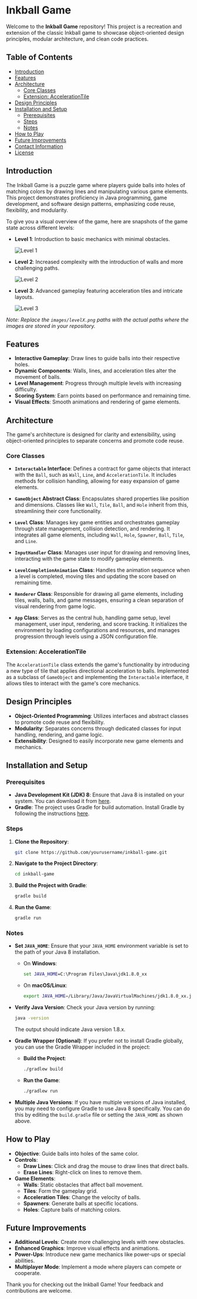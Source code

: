 # Inkball Game

Welcome to the **Inkball Game** repository! This project is a recreation and extension of the classic Inkball game to showcase object-oriented design principles, modular architecture, and clean code practices.

## Table of Contents

- [Introduction](#introduction)
- [Features](#features)
- [Architecture](#architecture)
  - [Core Classes](#core-classes)
  - [Extension: AccelerationTile](#extension-accelerationtile)
- [Design Principles](#design-principles)
- [Installation and Setup](#installation-and-setup)
  - [Prerequisites](#prerequisites)
  - [Steps](#steps)
  - [Notes](#notes)
- [How to Play](#how-to-play)
- [Future Improvements](#future-improvements)
- [Contact Information](#contact-information)
- [License](#license)

## Introduction

The Inkball Game is a puzzle game where players guide balls into holes of matching colors by drawing lines and manipulating various game elements. This project demonstrates proficiency in Java programming, game development, and software design patterns, emphasizing code reuse, flexibility, and modularity.

To give you a visual overview of the game, here are snapshots of the game state across different levels:

- **Level 1**: Introduction to basic mechanics with minimal obstacles.
  
  ![Level 1](images/level1.png)

- **Level 2**: Increased complexity with the introduction of walls and more challenging paths.
  
  ![Level 2](images/level2.png)

- **Level 3**: Advanced gameplay featuring acceleration tiles and intricate layouts.
  
  ![Level 3](images/level3.png)

*Note: Replace the `images/levelX.png` paths with the actual paths where the images are stored in your repository.*

## Features

- **Interactive Gameplay**: Draw lines to guide balls into their respective holes.
- **Dynamic Components**: Walls, lines, and acceleration tiles alter the movement of balls.
- **Level Management**: Progress through multiple levels with increasing difficulty.
- **Scoring System**: Earn points based on performance and remaining time.
- **Visual Effects**: Smooth animations and rendering of game elements.

## Architecture

The game's architecture is designed for clarity and extensibility, using object-oriented principles to separate concerns and promote code reuse.

### Core Classes

- **`Interactable` Interface**: Defines a contract for game objects that interact with the `Ball`, such as `Wall`, `Line`, and `AccelerationTile`. It includes methods for collision handling, allowing for easy expansion of game elements.

- **`GameObject` Abstract Class**: Encapsulates shared properties like position and dimensions. Classes like `Wall`, `Tile`, `Ball`, and `Hole` inherit from this, streamlining their core functionality.

- **`Level` Class**: Manages key game entities and orchestrates gameplay through state management, collision detection, and rendering. It integrates all game elements, including `Wall`, `Hole`, `Spawner`, `Ball`, `Tile`, and `Line`.

- **`InputHandler` Class**: Manages user input for drawing and removing lines, interacting with the game state to modify gameplay elements.

- **`LevelCompletionAnimation` Class**: Handles the animation sequence when a level is completed, moving tiles and updating the score based on remaining time.

- **`Renderer` Class**: Responsible for drawing all game elements, including tiles, walls, balls, and game messages, ensuring a clean separation of visual rendering from game logic.

- **`App` Class**: Serves as the central hub, handling game setup, level management, user input, rendering, and score tracking. It initializes the environment by loading configurations and resources, and manages progression through levels using a JSON configuration file.

### Extension: AccelerationTile

The `AccelerationTile` class extends the game's functionality by introducing a new type of tile that applies directional acceleration to balls. Implemented as a subclass of `GameObject` and implementing the `Interactable` interface, it allows tiles to interact with the game's core mechanics.

## Design Principles

- **Object-Oriented Programming**: Utilizes interfaces and abstract classes to promote code reuse and flexibility.
- **Modularity**: Separates concerns through dedicated classes for input handling, rendering, and game logic.
- **Extensibility**: Designed to easily incorporate new game elements and mechanics.

## Installation and Setup

### Prerequisites

- **Java Development Kit (JDK) 8**: Ensure that Java 8 is installed on your system. You can download it from [here](https://www.oracle.com/java/technologies/javase/javase-jdk8-downloads.html).
- **Gradle**: The project uses Gradle for build automation. Install Gradle by following the instructions [here](https://gradle.org/install/).

### Steps

1. **Clone the Repository**:

   ```bash
   git clone https://github.com/yourusername/inkball-game.git
   ```

2. **Navigate to the Project Directory**:

   ```bash
   cd inkball-game
   ```

3. **Build the Project with Gradle**:

   ```bash
   gradle build
   ```

4. **Run the Game**:

   ```bash
   gradle run
   ```

### Notes

- **Set `JAVA_HOME`**: Ensure that your `JAVA_HOME` environment variable is set to the path of your Java 8 installation.

  - On **Windows**:

    ```cmd
    set JAVA_HOME=C:\Program Files\Java\jdk1.8.0_xx
    ```

  - On **macOS/Linux**:

    ```bash
    export JAVA_HOME=/Library/Java/JavaVirtualMachines/jdk1.8.0_xx.jdk/Contents/Home
    ```

- **Verify Java Version**: Check your Java version by running:

  ```bash
  java -version
  ```

  The output should indicate Java version 1.8.x.

- **Gradle Wrapper (Optional)**: If you prefer not to install Gradle globally, you can use the Gradle Wrapper included in the project:

  - **Build the Project**:

    ```bash
    ./gradlew build
    ```

  - **Run the Game**:

    ```bash
    ./gradlew run
    ```

- **Multiple Java Versions**: If you have multiple versions of Java installed, you may need to configure Gradle to use Java 8 specifically. You can do this by editing the `build.gradle` file or setting the `JAVA_HOME` as shown above.

## How to Play

- **Objective**: Guide balls into holes of the same color.
- **Controls**:
  - **Draw Lines**: Click and drag the mouse to draw lines that direct balls.
  - **Erase Lines**: Right-click on lines to remove them.
- **Game Elements**:
  - **Walls**: Static obstacles that affect ball movement.
  - **Tiles**: Form the gameplay grid.
  - **Acceleration Tiles**: Change the velocity of balls.
  - **Spawners**: Generate balls at specific locations.
  - **Holes**: Capture balls of matching colors.

## Future Improvements

- **Additional Levels**: Create more challenging levels with new obstacles.
- **Enhanced Graphics**: Improve visual effects and animations.
- **Power-Ups**: Introduce new game mechanics like power-ups or special abilities.
- **Multiplayer Mode**: Implement a mode where players can compete or cooperate.

Thank you for checking out the Inkball Game! Your feedback and contributions are welcome.
